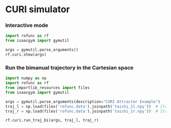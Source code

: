 # CURI simulator

### Interactive mode 
```python
import rofunc as rf
from isaacgym import gymutil

args = gymutil.parse_arguments()
rf.curi.show(args)
```


### Run the bimanual trajectory in the Cartesian space

```python
import numpy as np
import rofunc as rf
from importlib_resources import files
from isaacgym import gymutil

args = gymutil.parse_arguments(description="CURI Attractor Example")
traj_l = np.load(files('rofunc.data').joinpath('taichi_1l.npy'))  # [traj_len, 7]
traj_r = np.load(files('rofunc.data').joinpath('taichi_1r.npy'))  # [traj_len, 7]

rf.curi.run_traj_bi(args, traj_l, traj_r)
```


